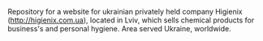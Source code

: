 Repository for a website for ukrainian privately held company Higienix (http://higienix.com.ua), located in Lviv, which sells chemical products for business's and personal hygiene. Area served Ukraine, worldwide.
